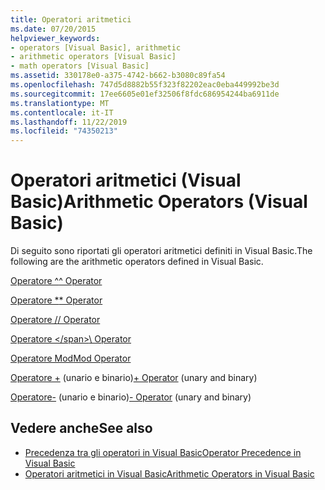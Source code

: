 ```yaml
---
title: Operatori aritmetici
ms.date: 07/20/2015
helpviewer_keywords:
- operators [Visual Basic], arithmetic
- arithmetic operators [Visual Basic]
- math operators [Visual Basic]
ms.assetid: 330178e0-a375-4742-b662-b3080c89fa54
ms.openlocfilehash: 747d5d8882b55f323f82202eac0eba449992be3d
ms.sourcegitcommit: 17ee6605e01ef32506f8fdc686954244ba6911de
ms.translationtype: MT
ms.contentlocale: it-IT
ms.lasthandoff: 11/22/2019
ms.locfileid: "74350213"
---
```

# <a name="arithmetic-operators-visual-basic"></a><span data-ttu-id="87bca-102">Operatori aritmetici (Visual Basic)</span><span class="sxs-lookup"><span data-stu-id="87bca-102">Arithmetic Operators (Visual Basic)</span></span>
<span data-ttu-id="87bca-103">Di seguito sono riportati gli operatori aritmetici definiti in Visual Basic.</span><span class="sxs-lookup"><span data-stu-id="87bca-103">The following are the arithmetic operators defined in Visual Basic.</span></span>  
  
 [<span data-ttu-id="87bca-104">Operatore ^</span><span class="sxs-lookup"><span data-stu-id="87bca-104">^ Operator</span></span>](../../../visual-basic/language-reference/operators/exponentiation-operator.md)  
  
 [<span data-ttu-id="87bca-105">Operatore \*</span><span class="sxs-lookup"><span data-stu-id="87bca-105">\* Operator</span></span>](../../../visual-basic/language-reference/operators/multiplication-operator.md)  
  
 [<span data-ttu-id="87bca-106">Operatore /</span><span class="sxs-lookup"><span data-stu-id="87bca-106">/ Operator</span></span>](../../../visual-basic/language-reference/operators/floating-point-division-operator.md)  
  
 [<span data-ttu-id="87bca-107">Operatore \</span><span class="sxs-lookup"><span data-stu-id="87bca-107">\ Operator</span></span>](../../../visual-basic/language-reference/operators/integer-division-operator.md)  
  
 [<span data-ttu-id="87bca-108">Operatore Mod</span><span class="sxs-lookup"><span data-stu-id="87bca-108">Mod Operator</span></span>](../../../visual-basic/language-reference/operators/mod-operator.md)  
  
 <span data-ttu-id="87bca-109">[Operatore +](../../../visual-basic/language-reference/operators/addition-operator.md) (unario e binario)</span><span class="sxs-lookup"><span data-stu-id="87bca-109">[+ Operator](../../../visual-basic/language-reference/operators/addition-operator.md) (unary and binary)</span></span>  
  
 <span data-ttu-id="87bca-110">[Operatore-](../../../visual-basic/language-reference/operators/subtraction-operator.md) (unario e binario)</span><span class="sxs-lookup"><span data-stu-id="87bca-110">[- Operator](../../../visual-basic/language-reference/operators/subtraction-operator.md) (unary and binary)</span></span>  
  
## <a name="see-also"></a><span data-ttu-id="87bca-111">Vedere anche</span><span class="sxs-lookup"><span data-stu-id="87bca-111">See also</span></span>

- [<span data-ttu-id="87bca-112">Precedenza tra gli operatori in Visual Basic</span><span class="sxs-lookup"><span data-stu-id="87bca-112">Operator Precedence in Visual Basic</span></span>](../../../visual-basic/language-reference/operators/operator-precedence.md)
- [<span data-ttu-id="87bca-113">Operatori aritmetici in Visual Basic</span><span class="sxs-lookup"><span data-stu-id="87bca-113">Arithmetic Operators in Visual Basic</span></span>](../../../visual-basic/programming-guide/language-features/operators-and-expressions/arithmetic-operators.md)
